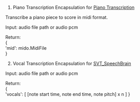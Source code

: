 1. Piano Transcription
Encapsulation for [Piano Transcription](https://github.com/bytedance/piano_transcription)

Transcribe a piano piece to score in midi format.

Input:
    audio file path or audio pcm

Return:  
{  
    'mid':  mido.MidiFile  
}

2. Vocal Transcription
Encapsulation for [SVT_SpeechBrain](https://github.com/guxm2021/SVT_SpeechBrain)

Input:
    audio file path or audio pcm

Return:  
{  
    'vocals':  [ [note start time, note end time, note pitch] x n ] 
}